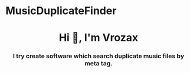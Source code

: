 # MusicDuplicateFinder
<h1 align="center">Hi 👋, I'm Vrozax</h1>
<h3 align="center">I try create software which search duplicate music files by meta tag.</h3>





